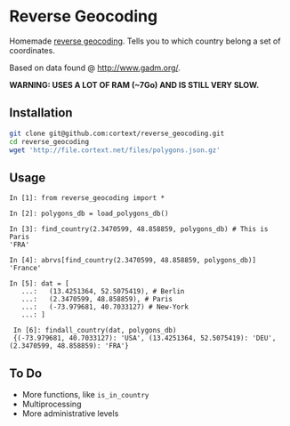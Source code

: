 # Reverse Geocoding

Homemade [reverse geocoding](https://en.wikipedia.org/wiki/Reverse_geocoding).
Tells you to which country belong a set of coordinates.

Based on data found @ <http://www.gadm.org/>.

**WARNING: USES A LOT OF RAM (~7Go) AND IS STILL VERY SLOW.**

## Installation

```bash
git clone git@github.com:cortext/reverse_geocoding.git
cd reverse_geocoding
wget 'http://file.cortext.net/files/polygons.json.gz'
```

## Usage

```ipython
In [1]: from reverse_geocoding import *

In [2]: polygons_db = load_polygons_db()

In [3]: find_country(2.3470599, 48.858859, polygons_db) # This is Paris
'FRA'

In [4]: abrvs[find_country(2.3470599, 48.858859, polygons_db)]
'France'

In [5]: dat = [
   ...:   (13.4251364, 52.5075419), # Berlin
   ...:   (2.3470599, 48.858859), # Paris
   ...:   (-73.979681, 40.7033127) # New-York
   ...: ]

 In [6]: findall_country(dat, polygons_db)
 {(-73.979681, 40.7033127): 'USA', (13.4251364, 52.5075419): 'DEU', (2.3470599, 48.858859): 'FRA'}
```

## To Do

+ More functions, like `is_in_country`
+ Multiprocessing
+ More administrative levels
